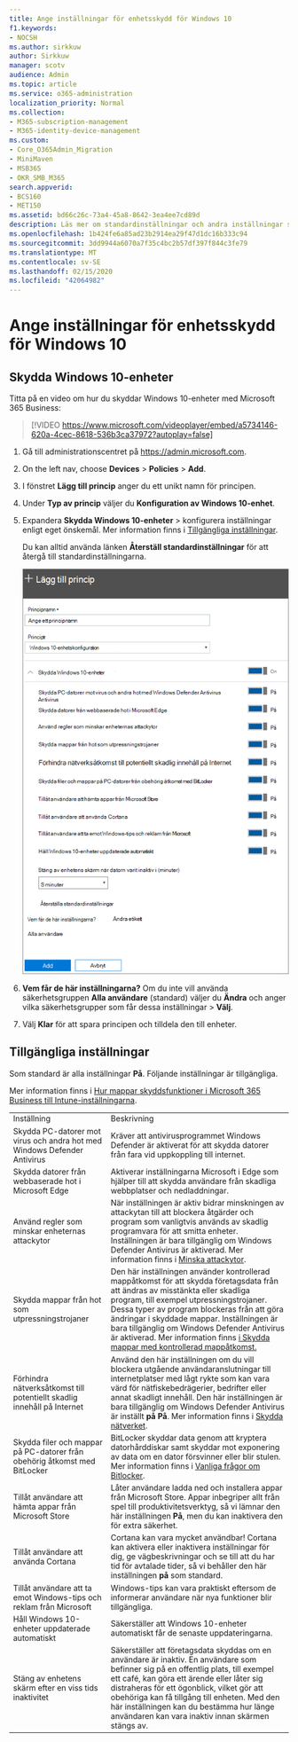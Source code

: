 ```yaml
---
title: Ange inställningar för enhetsskydd för Windows 10
f1.keywords:
- NOCSH
ms.author: sirkkuw
author: Sirkkuw
manager: scotv
audience: Admin
ms.topic: article
ms.service: o365-administration
localization_priority: Normal
ms.collection:
- M365-subscription-management
- M365-identity-device-management
ms.custom:
- Core_O365Admin_Migration
- MiniMaven
- MSB365
- OKR_SMB_M365
search.appverid:
- BCS160
- MET150
ms.assetid: bd66c26c-73a4-45a8-8642-3ea4ee7cd89d
description: Läs mer om standardinställningar och andra inställningar som är tillgängliga i Microsoft 365 Business för att skydda Windows 10-enheter.
ms.openlocfilehash: 1b424fe6a85ad23b2914ea29f47d1dc16b333c94
ms.sourcegitcommit: 3dd9944a6070a7f35c4bc2b57df397f844c3fe79
ms.translationtype: MT
ms.contentlocale: sv-SE
ms.lasthandoff: 02/15/2020
ms.locfileid: "42064982"
---
```

# <a name="set-device-protection-settings-for-windows-10-pcs"></a>Ange inställningar för enhetsskydd för Windows 10

## <a name="secure-windows-10-devices"></a>Skydda Windows 10-enheter

Titta på en video om hur du skyddar Windows 10-enheter med Microsoft 365 Business:
  
> [!VIDEO https://www.microsoft.com/videoplayer/embed/a5734146-620a-4cec-8618-536b3ca37972?autoplay=false]
  
1. Gå till administrationscentret på <a href="https://go.microsoft.com/fwlink/p/?linkid=837890" target="_blank">https://admin.microsoft.com</a>. 
    
2. On the left nav, choose **Devices** \> **Policies** \> **Add**.
  
3. I fönstret **Lägg till princip** anger du ett unikt namn för principen. 
    
4. Under **Typ av princip** väljer du **Konfiguration av Windows 10-enhet**.
    
5. Expandera **Skydda Windows 10-enheter** \> konfigurera inställningar enligt eget önskemål. Mer information finns i [Tillgängliga inställningar](#available-settings). 
    
    Du kan alltid använda länken **Återställ standardinställningar** för att återgå till standardinställningarna. 
    
    ![Add policy pane with Windows 10 Device configuration selected](../media/fa9e2dc2-7eae-4c96-af34-765a1f641ecf.png)
  
6. **Vem får de här inställningarna?** Om du inte vill använda säkerhetsgruppen **Alla användare** (standard) väljer du **Ändra** och anger vilka säkerhetsgrupper som får dessa inställningar \> **Välj**.
    
7. Välj **Klar** för att spara principen och tilldela den till enheter. 
    
## <a name="available-settings"></a>Tillgängliga inställningar

Som standard är alla inställningar **På**. Följande inställningar är tillgängliga.
  
Mer information finns i [Hur mappar skyddsfunktioner i Microsoft 365 Business till Intune-inställningarna](map-protection-features-to-intune-settings.md). 
  
|||
|:-----|:-----|
|Inställning  <br/> |Beskrivning  <br/> |
|Skydda PC-datorer mot virus och andra hot med Windows Defender Antivirus  <br/> |Kräver att antivirusprogrammet Windows Defender är aktiverat för att skydda datorer från fara vid uppkoppling till internet.  <br/> |
|Skydda datorer från webbaserade hot i Microsoft Edge  <br/> |Aktiverar inställningarna Microsoft i Edge som hjälper till att skydda användare från skadliga webbplatser och nedladdningar.  <br/> |
|Använd regler som minskar enheternas attackytor  <br/> |När inställningen är aktiv bidrar minskningen av attackytan till att blockera åtgärder och program som vanligtvis används av skadlig programvara för att smitta enheter. Inställningen är bara tillgänglig om Windows Defender Antivirus är aktiverad. Mer information finns i [Minska attackytor](https://docs.microsoft.com/windows/security/threat-protection/microsoft-defender-atp/exploit-protection).  <br/> |
|Skydda mappar från hot som utpressningstrojaner  <br/> |Den här inställningen använder kontrollerad mappåtkomst för att skydda företagsdata från att ändras av misstänkta eller skadliga program, till exempel utpressningstrojaner. Dessa typer av program blockeras från att göra ändringar i skyddade mappar. Inställningen är bara tillgänglig om Windows Defender Antivirus är aktiverad. Mer information finns [i Skydda mappar med kontrollerad mappåtkomst.](https://docs.microsoft.com/configmgr/protect/deploy-use/create-deploy-exploit-guard-policy#bkmk_CFA)  <br/> |
|Förhindra nätverksåtkomst till potentiellt skadlig innehåll på Internet  <br/> |Använd den här inställningen om du vill blockera utgående användaranslutningar till internetplatser med lågt rykte som kan vara värd för nätfiskebedrägerier, bedrifter eller annat skadligt innehåll. Den här inställningen är bara tillgänglig om Windows Defender Antivirus är inställt **på På**. Mer information finns i [Skydda nätverket](https://docs.microsoft.com/windows/security/threat-protection/windows-defender-antivirus/configure-real-time-protection-windows-defender-antivirus).  <br/> |
|Skydda filer och mappar på PC-datorer från obehörig åtkomst med BitLocker  <br/> |BitLocker skyddar data genom att kryptera datorhårddiskar samt skyddar mot exponering av data om en dator försvinner eller blir stulen. Mer information finns i [Vanliga frågor om Bitlocker](https://go.microsoft.com/fwlink/?linkid=871000).  <br/> |
|Tillåt användare att hämta appar från Microsoft Store  <br/> |Låter användare ladda ned och installera appar från Microsoft Store. Appar inbegriper allt från spel till produktivitetsverktyg, så vi lämnar den här inställningen **På**, men du kan inaktivera den för extra säkerhet.  <br/> |
|Tillåt användare att använda Cortana  <br/> |Cortana kan vara mycket användbar! Cortana kan aktivera eller inaktivera inställningar för dig, ge vägbeskrivningar och se till att du har tid för avtalade tider, så vi behåller den här inställningen **på** som standard.  <br/> |
|Tillåt användare att ta emot Windows-tips och reklam från Microsoft  <br/> |Windows-tips kan vara praktiskt eftersom de informerar användare när nya funktioner blir tillgängliga.  <br/> |
|Håll Windows 10-enheter uppdaterade automatiskt  <br/> |Säkerställer att Windows 10-enheter automatiskt får de senaste uppdateringarna.  <br/> |
|Stäng av enhetens skärm efter en viss tids inaktivitet  <br/> |Säkerställer att företagsdata skyddas om en användare är inaktiv. En användare som befinner sig på en offentlig plats, till exempel ett café, kan göra ett ärende eller låter sig distraheras för ett ögonblick, vilket gör att obehöriga kan få tillgång till enheten. Med den här inställningen kan du bestämma hur länge användaren kan vara inaktiv innan skärmen stängs av.  <br/> |
